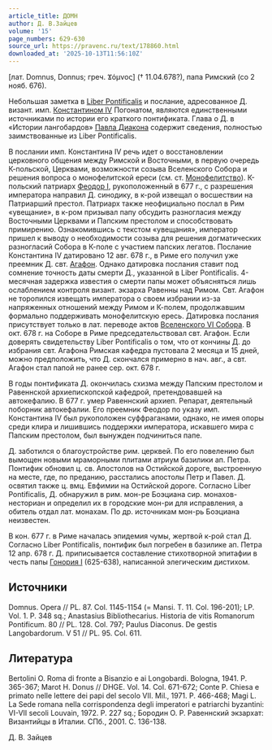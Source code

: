 ```yaml
---
article_title: ДОМН
author: Д. В.Зайцев
volume: '15'
page_numbers: 629-630
source_url: https://pravenc.ru/text/178860.html
downloaded_at: '2025-10-13T11:56:10Z'
---
```


[лат. Domnus, Donnus; греч. Ϫόμνος] († 11.04.678?), папа Римский (со 2 нояб. 676).

Небольшая заметка в [Liber Pontificalis](<https://pravenc.ru/text/Liber Pontificalis.html>) и послание, адресованное Д. визант. имп. [Константином IV](<https://pravenc.ru/text/Константином IV.html>) Погонатом, являются единственными источниками по истории его краткого понтификата. Глава о Д. в «Истории лангобардов» [Павла Диакона](<https://pravenc.ru/text/Павл Диакон.html>) содержит сведения, полностью заимствованные из Liber Pontificalis.

В послании имп. Константина IV речь идет о восстановлении церковного общения между Римской и Восточными, в первую очередь К-польской, Церквами, возможности созыва Вселенского Собора и решения вопроса о монофелитской ереси (см. ст. [Монофелитство](https://pravenc.ru/text/Монофелитство.html)). К-польский патриарх [Феодор I](<https://pravenc.ru/text/Феодор I.html>), рукоположенный в 677 г., с разрешения императора направил Д. синодику, в к-рой извещал о восшествии на Патриарший престол. Патриарх также неофициально послал в Рим «увещание», в к-ром призывал папу обсудить разногласия между Восточными Церквами и Папским престолом и способствовать примирению. Ознакомившись с текстом «увещания», император пришел к выводу о необходимости созыва для решения догматических разногласий Собора в К-поле с участием папских легатов. Послание Константина IV датировано 12 авг. 678 г., в Риме его получил уже преемник Д. свт. [Агафон](https://pravenc.ru/text/Агафон.html). Однако датировка послания ставит под сомнение точность даты смерти Д., указанной в Liber Pontificalis. 4-месячная задержка известия о смерти папы может объясняться лишь ослаблением контроля визант. экзарха Равенны над Римом. Свт. Агафон не торопился извещать императора о своем избрании из-за напряженных отношений между Римом и К-полем, продолжавшим формально поддерживать монофелитскую ересь. Датировка послания присутствует только в лат. переводе актов [Вселенского VI Собора](<https://pravenc.ru/text/Вселенский VI Собор.html>). В окт. 678 г. на Соборе в Риме председательствовал свт. Агафон. Если доверять свидетельству Liber Pontificalis о том, что от кончины Д. до избрания свт. Агафона Римская кафедра пустовала 2 месяца и 15 дней, можно предположить, что Д. скончался примерно в нач. авг., а свт. Агафон стал папой не ранее сер. окт. 678 г.

В годы понтификата Д. окончилась схизма между Папским престолом и Равеннской архиепископской кафедрой, претендовавшей на автокефалию. В 677 г. умер Равеннский архиеп. Репарат, деятельный поборник автокефалии. Его преемник Феодор по указу имп. Константина IV был рукоположен суффраганами, однако, не имея опоры среди клира и лишившись поддержки императора, искавшего мира с Папским престолом, был вынужден подчиниться папе.

Д. заботился о благоустройстве рим. церквей. По его повелению был вымощен новыми мраморными плитами атриум базилики ап. Петра. Понтифик обновил ц. св. Апостолов на Остийской дороге, выстроенную на месте, где, по преданию, расстались апостолы Петр и Павел. Д. освятил также ц. вмц. Евфимии на Остийской дороге. Согласно Liber Pontificalis, Д. обнаружил в рим. мон-ре Боэциана сир. монахов-несториан и определил их в городские мон-ри для исправления, а обитель отдал лат. монахам. По др. источникам мон-рь Боэциана неизвестен.

В кон. 677 г. в Риме началась эпидемия чумы, жертвой к-рой стал Д. Согласно Liber Pontificalis, понтифик был погребен в базилике ап. Петра 12 апр. 678 г. Д. приписывается составление стихотворной эпитафии в честь папы [Гонория I](<https://pravenc.ru/text/Гонория I.html>) (625-638), написанной элегическим дистихом.

## Источники

Domnus. Opera // PL. 87. Col. 1145-1154 (= Mansi. T. 11. Col. 196-201); LP. Vol. 1. P. 348 sq.; Anastasius Bibliothecarius. Historia de vitis Romanorum Pontificum. 80 // PL. 128. Col. 797; Paulus Diaconus. De gestis Langobardorum. V 51 // PL. 95. Col. 611.

## Литература

Bertolini O. Roma di fronte a Bisanzio e ai Longobardi. Bologna, 1941. P. 365-367; Marot H. Donus // DHGE. Vol. 14. Col. 671-672; Conte P. Chiesa e primato nelle lettere dei papi del secolo VII. Mil., 1971. P. 466-468; Magi L. La Sede romana nella corrispondenza degli imperatori e patriarchi byzantini: VI-VII secoli Louvain, 1972. P. 227 sq.; Бородин О. Р. Равеннский экзархат: Византийцы в Италии. СПб., 2001. С. 136-138.

Д. В.  Зайцев
